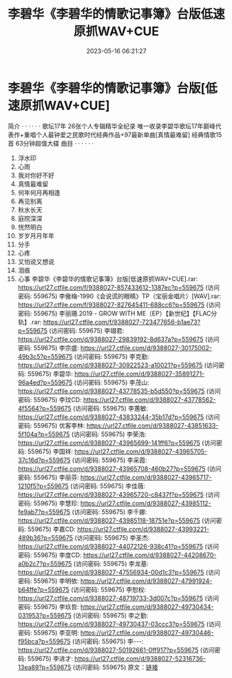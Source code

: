 ﻿---
title: 李碧华《李碧华的情歌记事簿》台版低速原抓WAV+CUE
date: 2023-05-16 06:21:27
categories: WAV车载音乐、镜像
tags: 华语中文
---
# 李碧华《李碧华的情歌记事簿》台版[低速原抓WAV+CUE]

简介
· · · · · ·
歌坛17年 26张个人专辑精华全纪录
唯一收录李碧华歌坛17年巅峰代表作+重唱个人最钟爱之民歌时代经典作品+97最新单曲[真情最难留] 经典情歌15首
63分钟超值大碟
曲目
· · · · · ·
01. 浮水印
02. 心雨
03. 我对你好不好
04. 真情最难留
05. 何年何月再相逢
06. 再见别离
07. 秋水长天
08. 庭院深深
09. 恍然明白
10. 岁岁月月年年
11. 分手
12. 心疼
13. 又怕说又想说
14. 泪痕
15. 心事
李碧华《李碧华的情歌记事簿》台版[低速原抓WAV+CUE].rar: https://url27.ctfile.com/f/9388027-857433612-1387ec?p=559675
(访问密码: 559675)
李傲梅-1990《会说谎的眼睛》TP（宝丽金唱片）[WAV].rar: https://url27.ctfile.com/f/9388027-827645411-688cc6?p=559675
(访问密码: 559675)
李丽珊.2019 - GROW WITH ME（EP）【新世纪】【FLAC分轨】.rar: https://url27.ctfile.com/f/9388027-723477656-b1ae73?p=559675
(访问密码: 559675)
李翊君: https://url27.ctfile.com/d/9388027-29839192-8d637a?p=559675
(访问密码: 559675)
李宗盛: https://url27.ctfile.com/d/9388027-30175002-49b3c5?p=559675
(访问密码: 559675)
李克勤: https://url27.ctfile.com/d/9388027-30922523-a10021?p=559675
(访问密码: 559675)
李碧华: https://url27.ctfile.com/d/9388027-35891271-96a4ed?p=559675
(访问密码: 559675)
李茂山: https://url27.ctfile.com/d/9388027-43778535-b5d550?p=559675
(访问密码: 559675)
李玟CD: https://url27.ctfile.com/d/9388027-43778562-4f5564?p=559675
(访问密码: 559675)
李蕙敏: https://url27.ctfile.com/d/9388027-43833244-35b17d?p=559675
(访问密码: 559675)
优客李林: https://url27.ctfile.com/d/9388027-43851633-5f104a?p=559675
(访问密码: 559675)
李荣浩: https://url27.ctfile.com/d/9388027-43965699-141ff6?p=559675
(访问密码: 559675)
李国祥: https://url27.ctfile.com/d/9388027-43965705-37c16d?p=559675
(访问密码: 559675)
李采霞: https://url27.ctfile.com/d/9388027-43965708-460b27?p=559675
(访问密码: 559675)
李丽芬: https://url27.ctfile.com/d/9388027-43965717-1210f5?p=559675
(访问密码: 559675)
李佳薇: https://url27.ctfile.com/d/9388027-43965720-c8437f?p=559675
(访问密码: 559675)
李慧珍: https://url27.ctfile.com/d/9388027-43985112-fe9ab7?p=559675
(访问密码: 559675)
李千娜: https://url27.ctfile.com/d/9388027-43985118-18751e?p=559675
(访问密码: 559675)
李嘉CD: https://url27.ctfile.com/d/9388027-43993221-489b36?p=559675
(访问密码: 559675)
李圣杰: https://url27.ctfile.com/d/9388027-44072126-938c41?p=559675
(访问密码: 559675)
李度CD: https://url27.ctfile.com/d/9388027-44208670-a0b2c7?p=559675
(访问密码: 559675)
李龙基: https://url27.ctfile.com/d/9388027-47556934-00d1c3?p=559675
(访问密码: 559675)
李明依: https://url27.ctfile.com/d/9388027-47991924-b64ffe?p=559675
(访问密码: 559675)
李恕权: https://url27.ctfile.com/d/9388027-48719733-3d007c?p=559675
(访问密码: 559675)
李玖哲: https://url27.ctfile.com/d/9388027-49730434-031953?p=559675
(访问密码: 559675)
李之勤: https://url27.ctfile.com/d/9388027-49730437-03ccc3?p=559675
(访问密码: 559675)
李亚明: https://url27.ctfile.com/d/9388027-49730446-f95bca?p=559675
(访问密码: 559675)
李---: https://url27.ctfile.com/d/9388027-50192661-0ff917?p=559675
(访问密码: 559675)
李进才: https://url27.ctfile.com/d/9388027-52316736-13ea89?p=559675
(访问密码: 559675)
原文：[链接](https://blog.sina.com.cn/s/blog_1647c7e76010311w6.html)